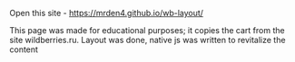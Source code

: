 Open this site - https://mrden4.github.io/wb-layout/

This page was made for educational purposes; it copies the cart from the site wildberries.ru.
Layout was done, native js was written to revitalize the content
